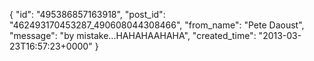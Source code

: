  {
   "id": "495386857163918",
   "post_id": "462493170453287_490608044308466",
   "from_name": "Pete Daoust",
   "message": "by mistake...HAHAHAAHAHA",
   "created_time": "2013-03-23T16:57:23+0000"
 }
